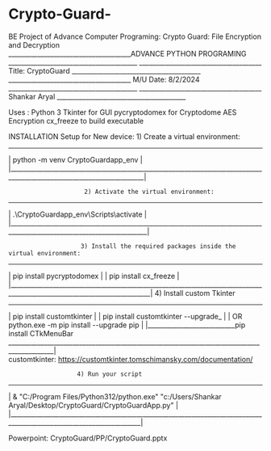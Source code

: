 # Crypto-Guard-
BE Project of Advance Computer Programing: Crypto Guard: File Encryption and Decryption                                                                                                                 
______________________________________ADVANCE PYTHON PROGRAMING ________________________________________
______________________________________    Title: CryptoGuard    ________________________________________
______________________________________   M/U Date: 8/2/2024     ________________________________________
______________________________________   Shankar Aryal          ________________________________________




Uses  : Python 3
	Tkinter for GUI
	pycryptodomex for Cryptodome
	AES Encryption
	cx_freeze to build executable





INSTALLATION Setup for New device: 
                         1)  Create a virtual environment:
_________________________________________________________________________________________________________________________
|                        python -m venv CryptoGuardapp_env                                                                      |
|________________________________________________________________________________________________________________________|


                         2) Activate the virtual environment:
___________________________________________________________________________________________________________________________
|                          .\CryptoGuardapp_env\Scripts\activate                                                                 |
|_________________________________________________________________________________________________________________________|


                        3) Install the required packages inside the virtual environment:
____________________________________________________________________________________________________________________________
|                           pip install pycryptodomex                                                                      |
|                           pip install cx_freeze                                                                          |                      
|__________________________________________________________________________________________________________________________|
                         4) Install custom Tkinter
________________________________________________________________________________________________________________________
|                          pip install customtkinter                                                                    |
|                          pip install customtkinter --upgrade_                                                         |
|                   OR      python.exe -m pip install --upgrade pip                                                     |
|___________________________pip install CTkMenuBar
____________________________________________________________________________________________|  
customtkinter: https://customtkinter.tomschimansky.com/documentation/

                       4) Run your script
________________________________________________________________________________________________________________________
|     & "C:/Program Files/Python312/python.exe" "c:/Users/Shankar Aryal/Desktop/CryptoGuard/CryptoGuardApp.py"          |   
|_______________________________________________________________________________________________________________________|  



Powerpoint: CryptoGuard/PP/CryptoGuard.pptx
